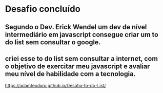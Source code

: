 
# Desafio concluído

## Segundo o Dev. Erick Wendel um dev de nível intermediário em javascript consegue criar um to do list sem consultar o google.

## criei esse to do list sem consultar a internet, com o objetivo de exercitar meu javascript e avaliar meu nível de habilidade com a tecnologia.

https://adamteodoro.github.io/Desafio-to-do-List/
